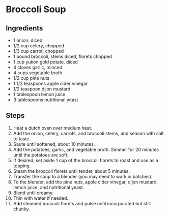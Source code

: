 # Broccoli Soup

## Ingredients
- 1 onion, diced
- 1/2 cup celery, chopped
- 1/3 cup carrot, chopped
- 1 pound broccoli, stems diced, florets chopped
- 1 cup yukon gold potato, diced
- 4 cloves garlic, minced
- 4 cups vegetable broth
- 1/2 cup pine nuts
- 1 1/2 teaspoons apple cider vinegar
- 1/2 teaspoon dijon mustard
- 1 tablespoon lemon juice
- 3 tablespoons nutritional yeast

## Steps
1. Heat a dutch oven over medium heat.
2. Add the onion, celery, carrots, and broccoli stems, and season with salt to taste.
3. Saute until softened, about 10 minutes.
4. Add the potatoes, garlic, and vegetable broth. Simmer for 20 minutes until the potatoes are soft.
5. If desired, set aside 1 cup of the broccoli florets to roast and use as a topping.
6. Steam the broccoli florets until tender, about 5 minutes.
7. Transfer the soup to a blender (you may need to work in batches).
8. To the blender, add the pine nuts, apple cider vinegar, dijon mustard, lemon juice, and nutritional yeast.
9. Blend until creamy.
10. Thin with water if needed.
11. Add steamed broccoli florets and pulse until incorporated but still chunky.
